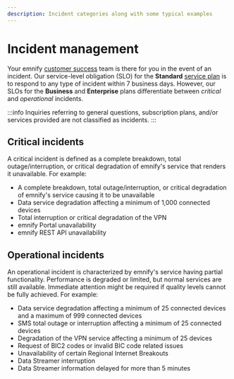 ```yaml
---
description: Incident categories along with some typical examples
---
```


# Incident management

Your emnify [customer success](customer-success) team is there for you in the event of an incident. 
Our service-level obligation (SLO) for the **Standard** [service plan](service-plans) is to respond to any type of incident within 7 business days.
However, our SLOs for the **Business** and **Enterprise** plans differentiate between *critical* and *operational* incidents. 

:::info
Inquiries referring to general questions, subscription plans, and/or services provided are not classified as incidents.
:::

## Critical incidents

A critical incident is defined as a complete breakdown, total outage/interruption, or critical degradation of emnify's service that renders it unavailable.
For example:

- A complete breakdown, total outage/interruption, or critical degradation of emnify's service causing it to be unavailable
- Data service degradation affecting a minimum of 1,000 connected devices
- Total interruption or critical degradation of the VPN
- emnify Portal unavailability
- emnify REST API unavailability

## Operational incidents

An operational incident is characterized by emnify's service having partial functionality.
Performance is degraded or limited, but normal services are still available.
Immediate attention might be required if quality levels cannot be fully achieved. 
 For example:

- Data service degradation affecting a minimum of 25 connected devices and a maximum of 999 connected devices
- SMS total outage or interruption affecting a minimum of 25 connected devices
- Degradation of the VPN service affecting a minimum of 25 devices
- Request of BIC2 codes or invalid BIC code related issues
- Unavailability of certain Regional Internet Breakouts
- Data Streamer interruption
- Data Streamer information delayed for more than 5 minutes